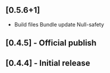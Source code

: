 ## [0.5.6+1]
 * Build files
Bundle update
Null-safety

## [0.4.5] - Official publish
## [0.4.4] - Initial release
